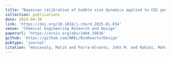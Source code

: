 ```yaml
---
title: "Bayesian calibration of bubble size dynamics applied to CO2 gas fermenters"
collection: publications
date: 2024-04-30
link: 'https://doi.org/10.1016/j.cherd.2025.01.034'
venue: 'Chemical Engineering Research and Design'
paperurl: 'https://arxiv.org/abs/2404.19636'
github: 'https://github.com/NREL/BioReactorDesign'
pubtype: 'journal'
citation: 'Hassanaly, Malik and Parra-Alvarez, John M. and Rahimi, Mohammad J. and  Municchi, Federico and Sitaraman, Hariswaran. (2025)  &quot;Bayesian calibration of bubble size dynamics applied to CO2 gas fermenters.&quot; <i>Chemical Engineering Research and Design</i>, Vol. 215, pp. 312-328.'
---
```

